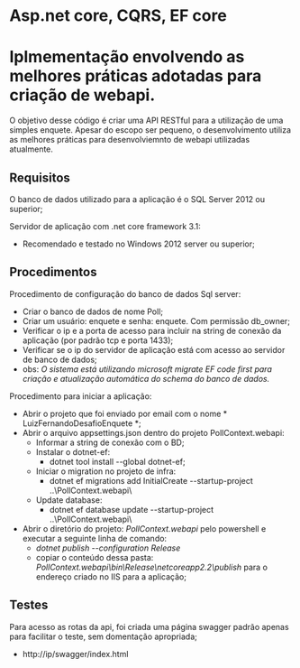 # Asp.net core, CQRS, EF core

# Iplmementação envolvendo as melhores práticas adotadas para criação de webapi. 

O objetivo desse código é criar uma API RESTful para a utilização de uma simples enquete. Apesar do escopo ser pequeno, o desenvolvimento utiliza as melhores práticas para desenvolviemnto de webapi utilizadas atualmente. 

## Requisitos

O banco de dados utilizado para a aplicação é o SQL Server 2012 ou superior;

Servidor de aplicação com .net core framework 3.1:
  - Recomendado e testado no Windows 2012 server ou superior;

## Procedimentos

Procedimento de configuração do banco de dados Sql server:
  - Criar o banco de dados de nome Poll;
  - Criar um usuário: enquete e senha: enquete. Com permissão db_owner;
  - Verificar o ip e a porta de acesso para incluir na string de conexão da aplicação (por padrão tcp e porta 1433);
  - Verificar se o ip do servidor de aplicação está com acesso ao servidor de banco de dados;
  - obs: *O sistema está utilizando microsoft migrate EF code first para criação e atualização automática do schema do banco de dados.*
  
Procedimento para iniciar a aplicação:
  - Abrir o projeto que foi enviado por email com o nome * LuizFernandoDesafioEnquete *;
  - Abrir o arquivo appsettings.json dentro do projeto PollContext.webapi:
    - Informar a string de conexão com o BD;
    - Instalar o dotnet-ef:
      - dotnet tool install --global dotnet-ef;
    - Iniciar o migration no projeto de infra: 
      - dotnet ef migrations add InitialCreate --startup-project ..\PollContext.webapi\
    - Update database: 
      - dotnet ef database update --startup-project ..\PollContext.webapi\
  - Abrir o diretório do projeto: *PollContext.webapi* pelo powershell e executar a seguinte linha de comando:
    - *dotnet publish --configuration Release*
    - copiar o conteúdo dessa pasta: *PollContext.webapi\bin\Release\netcoreapp2.2\publish* para o endereço criado no IIS para a aplicação;

## Testes

Para acesso as rotas da api, foi criada uma página swagger padrão apenas para facilitar o teste, sem domentação apropriada;
  - http://ip/swagger/index.html

